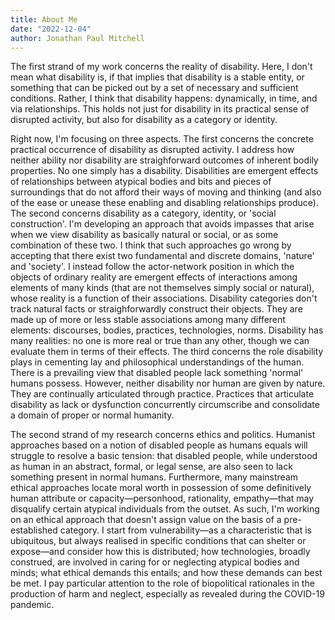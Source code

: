```yaml
---
title: About Me
date: "2022-12-04"
author: Jonathan Paul Mitchell
---
```

The first strand of my work concerns the reality of disability. Here, I don't mean what disability is, if that implies that disability is a stable entity, or something that can be picked out by a set of necessary and sufficient conditions. Rather, I think that disability happens: dynamically, in time, and via relationships. This holds not just for disability in its practical sense of disrupted activity, but also for disability as a category or identity.

Right now, I'm focusing on three aspects. The first concerns the concrete practical occurrence of disability as disrupted activity. I address how neither ability nor disability are straighforward outcomes of inherent bodily properties. No one simply has a disability. Disabilities are emergent effects of relationships between atypical bodies and bits and pieces of surroundings that do not afford their ways of moving and thinking (and also of the ease or unease these enabling and disabling relationships produce). The second concerns disability as a category, identity, or 'social construction'. I'm developing an approach that avoids impasses that arise when we view disability as basically natural or social, or as some combination of these two. I think that such approaches go wrong by accepting that there exist two fundamental and discrete domains, 'nature' and 'society'. I instead follow the actor-network position in which the objects of ordinary reality are emergent effects of interactions among elements of many kinds (that are not themselves simply social or natural), whose reality is a function of their associations. Disability categories don't track natural facts or straighforwardly construct their objects. They are made up of more or less stable associations among many different elements: discourses, bodies, practices, technologies, norms. Disability has many realities: no one is more real or true than any other, though we can evaluate them in terms of their effects. The third concerns the role disability plays in cementing lay and philosophical understandings of the human. There is a prevailing view that disabled people lack something 'normal' humans possess. However, neither disability nor human are given by nature. They are continually articulated through practice. Practices that articulate disability as lack or dysfunction concurrently circumscribe and consolidate a domain of proper or normal humanity.

The second strand of my research concerns ethics and politics. Humanist approaches based on a notion of disabled people as humans equals will struggle to resolve a basic tension: that disabled people, while understood as human in an abstract, formal, or legal sense, are also seen to lack something present in normal humans. Furthermore, many mainstream ethical approaches locate moral worth in possession of some definitively human attribute or capacity—personhood, rationality, empathy—that may disqualify certain atypical individuals from the outset. As such, I'm working on an ethical approach that doesn't assign value on the basis of a pre-established category. I start from vulnerability—as a characteristic that is ubiquitous, but always realised in specific conditions that can shelter or expose—and consider how this is distributed; how technologies, broadly construed, are involved in caring for or neglecting atypical bodies and minds; what ethical demands this entails; and how these demands can best be met. I pay particular attention to the role of biopolitical rationales in the production of harm and neglect, especially as revealed during the COVID-19 pandemic.
